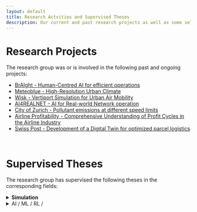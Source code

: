 ```yaml
---
layout: default
title: Research Actvities and Supervised Theses
description: Our current and past research projects as well as some selected supervised theses
---
```


# Research Projects

The research group was or is involved in the following past and ongoing projects:

- [BrAIght - Human-Centred AI for efficient operations](./projects/braight.md)
- [Meteoblue - High-Resolution Urban Climate ](./projects/urban-climate.md)
- [Wisk - Vertiport Simulation for Urban Air Mobility](./projects/vertiport-simulation.md)
- [AI4REALNET - AI for Real-world Network operation](./projects/ai4realnet.md)
- [City of Zurich - Pollutant emissions at different speed limits](./projects/stadtprojekt-zurich.md)
- [Airline Profitability - Comprehensive Understanding of Profit Cycles in the Airline Industry](./projects/airline-profit.md)
- [Swiss Post - Development of a Digital Twin for optimized parcel logistics](./projects/post-parcel-optimization.md)

<br>


# Supervised Theses

The research group has supervised the following theses in the corresponding fields:

<details>
    <summary><b>Simulation</b></summary>
    
        | **When** | **Level** | **Type** | **Title** |
        | --- | --- | --- | --- |
        | Spring 2022 | MSc | MT | Test Test |


        **Types:**
        * PA: Bachelor project thesis
        * BA: Bachelor thesis
        * VT1: Master specialization project thesis 1
        * VT2: Master specialization project thesis 2
        * MT: Master thesis
        * MAS: Master thesis in continuing education
</details>

<details>
<summary>AI / ML / RL /</summary>

| **When** | **Level** | **Type** | **Title** |
| --- | --- | --- | --- |
| Spring 2022 | BSc | BA | Test2 Test2 |


**Types:**
  * PA: Bachelor project thesis
  * BA: Bachelor thesis
  * VT1: Master specialization project thesis 1
  * VT2: Master specialization project thesis 2
  * MT: Master thesis
  * MAS: Master thesis in continuing education

</details>